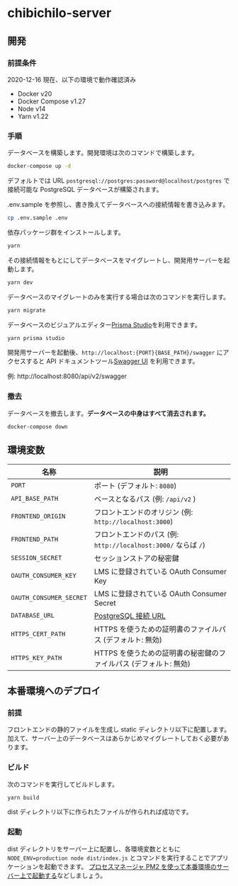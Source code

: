 # chibichilo-server

## 開発

### 前提条件

2020-12-16 現在、以下の環境で動作確認済み

- Docker v20
- Docker Compose v1.27
- Node v14
- Yarn v1.22

### 手順

データベースを構築します。開発環境は次のコマンドで構築します。

```sh
docker-compose up -d
```

デフォルトでは URL `postgresql://postgres:password@localhost/postgres` で接続可能な PostgreSQL データベースが構築されます。

.env.sample を参照し、書き換えてデータベースへの接続情報を書き込みます。

```sh
cp .env.sample .env
```

依存パッケージ群をインストールします。

```sh
yarn
```

その接続情報をもとにしてデータベースをマイグレートし、開発用サーバーを起動します。

```sh
yarn dev
```

データベースのマイグレートのみを実行する場合は次のコマンドを実行します。

```sh
yarn migrate
```

データベースのビジュアルエディター[Prisma Studio](https://www.prisma.io/docs/reference/tools-and-interfaces/prisma-studio)を利用できます。

```sh
yarn prisma studio
```

開発用サーバーを起動後、`http://localhost:{PORT}{BASE_PATH}/swagger` にアクセスすると API ドキュメントツール[Swagger UI](https://swagger.io/tools/swagger-ui/) を利用できます。

例: http://localhost:8080/api/v2/swagger

### 撤去

データベースを撤去します。**データベースの中身はすべて消去されます。**

```
docker-compose down
```

## 環境変数

| 名称                    | 説明                                                              |
| ----------------------- | ----------------------------------------------------------------- |
| `PORT`                  | ポート (デフォルト: `8080`)                                       |
| `API_BASE_PATH`         | ベースとなるパス (例: `/api/v2` )                                 |
| `FRONTEND_ORIGIN`       | フロントエンドのオリジン (例: `http://localhost:3000`)            |
| `FRONTEND_PATH`         | フロントエンドのパス (例: `http://localhost:3000/` ならば `/`)    |
| `SESSION_SECRET`        | セッションストアの秘密鍵                                          |
| `OAUTH_CONSUMER_KEY`    | LMS に登録されている OAuth Consumer Key                           |
| `OAUTH_CONSUMER_SECRET` | LMS に登録されている OAuth Consumer Secret                        |
| `DATABASE_URL`          | [PostgreSQL 接続 URL][database_connection_url]                    |
| `HTTPS_CERT_PATH`       | HTTPS を使うための証明書のファイルパス (デフォルト: 無効)         |
| `HTTPS_KEY_PATH`        | HTTPS を使うための証明書の秘密鍵のファイルパス (デフォルト: 無効) |

[database_connection_url]: https://www.prisma.io/docs/reference/database-connectors/connection-urls/

## 本番環境へのデプロイ

### 前提

フロントエンドの静的ファイルを生成し static ディレクトリ以下に配置します。
加えて、サーバー上のデータベースはあらかじめマイグレートしておく必要があります。

### ビルド

次のコマンドを実行してビルドします。

```sh
yarn build
```

dist ディレクトリ以下に作られたファイルが作られれば成功です。

### 起動

dist ディレクトリをサーバー上に配置し、各環境変数とともに `NODE_ENV=production node dist/index.js` とコマンドを実行することでアプリケーションを起動できます。
[プロセスマネージャ PM2 を使って本番環境のサーバー上で起動する](https://future-architect.github.io/typescript-guide/deploy.html#id3)などしましょう。
